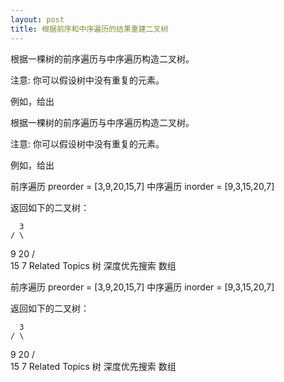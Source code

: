 ```yaml
---
layout: post
title: 根据前序和中序遍历的结果重建二叉树
---
```

根据一棵树的前序遍历与中序遍历构造二叉树。 
 
  注意: 
 你可以假设树中没有重复的元素。 
 
  例如，给出 
 
 根据一棵树的前序遍历与中序遍历构造二叉树。 
 
  注意: 
 你可以假设树中没有重复的元素。 
 
  例如，给出 
 
  前序遍历 preorder = [3,9,20,15,7]
 中序遍历 inorder = [9,3,15,20,7] 
 
  返回如下的二叉树： 
 
      3
    / \
   9  20
     /  \
    15   7 
  Related Topics 树 深度优先搜索 数组



  前序遍历 preorder = [3,9,20,15,7]
 中序遍历 inorder = [9,3,15,20,7] 
 
  返回如下的二叉树： 
 
      3
    / \
   9  20
     /  \
    15   7 
  Related Topics 树 深度优先搜索 数组



